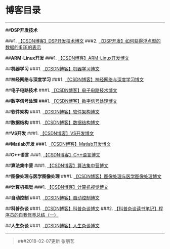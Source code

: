 # 博客目录



---
##**DSP开发技术**

###1. [【CSDN博客】DSP开发技术博文][1]
###2. [【DSP开发】如何获得浮点型的数据的IEEE的表示][2]

##**ARM-Linux开发**
###1. [【CSDN博客】ARM-Linux开发博文][3]

##**机器学习**
###1. [【CSDN博客】机器学习博文][4]



##**神经网络与深度学习**
###1. [【CSDN博客】神经网络与深度学习博文][5]


##**电子电路技术**
###1. [【CSDN博客】电子电路技术博文][6]


##**数字信号处理**
###1. [【CSDN博客】数字信号处理博文][7]


##**软件架构**
###1. [【CSDN博客】软件架构博文][8]

##**数据结构**
###1. [【CSDN博客】数据结构博文][9]


##**VS开发**
###1. [【CSDN博客】VS开发博文][10]


##**Matlab开发**
###1. [【CSDN博客】Matlab开发博文][11]


##**C++语言**
###1. [【CSDN博客】C++语言博文][12]


##**算法集中营**
###1. [【CSDN博客】算法集中营博文][13]


##**图像处理与医学图像处理**
###1. [【CSDN博客】图像处理与医学图像处理博文][14]

##**计算机视觉**
###1. [【CSDN博客】计算机视觉博文][15]

##**自动控制**
###1. [【CSDN博客】自动控制博文][16]

##**科普杂谈**
###1. [【CSDN博客】科普杂谈博文][17]
###2. [【科普杂谈读书笔记】程序员的自我修养总结（一）][18]

##**人生杂谈**
###1. [【CSDN博客】人生杂谈博文][19]


  [1]: http://blog.csdn.net/LG1259156776/article/category/5630231
  [2]: http://pyzhangbit.github.io/DSPTest/
  [3]: http://blog.csdn.net/LG1259156776/article/category/5829675
  [4]: http://blog.csdn.net/LG1259156776/article/category/5627455
  [5]: http://blog.csdn.net/LG1259156776/article/category/5829693
  [6]: http://blog.csdn.net/LG1259156776/article/category/5842213
  [7]: http://blog.csdn.net/LG1259156776/article/category/5829657
  [8]: http://blog.csdn.net/LG1259156776/article/category/5627885
  [9]: http://blog.csdn.net/LG1259156776/article/category/5631379
  [10]: http://blog.csdn.net/LG1259156776/article/category/5829667
  [11]: http://blog.csdn.net/LG1259156776/article/category/5829663
  [12]: http://blog.csdn.net/LG1259156776/article/category/5713761
  [13]: http://blog.csdn.net/LG1259156776/article/category/5787643
  [14]: http://blog.csdn.net/LG1259156776/article/category/5835331
  [15]: http://blog.csdn.net/LG1259156776/article/category/3099105
  [16]: http://blog.csdn.net/LG1259156776/article/category/5829673
  [17]: http://blog.csdn.net/LG1259156776/article/category/5631441
  [18]: http://pyzhangbit.github.io/ReadingNote1
  [19]: http://blog.csdn.net/LG1259156776/article/category/5637069
  
  
  


----------

> ###2018-02-07更新 张朋艺
